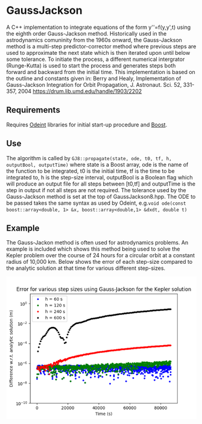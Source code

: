 # GaussJackson
A C++ implementation to integrate equations of the form y''=f(y,y',t) using the eighth order Gauss-Jackson method. Historically used in the astrodynamics comuninity from the 1960s onward, the Gauss-Jackson method is a multi-step predictor-corrector method where previous steps are used to approximate the next state which is then iterated upon until below some tolerance. To initiate the process, a different numerical intergrator (Runge-Kutta) is used to start the process and generates steps both forward and backward from the initial time. This implementation is based on the outline and constants given in: Berry and Healy, Implementation of Gauss-Jackson Integration for Orbit Propagation, J. Astronaut. Sci. 52, 331-357, 2004 https://drum.lib.umd.edu/handle/1903/2202

## Requirements
Requires [Odeint](http://headmyshoulder.github.io/odeint-v2/) libraries for initial start-up procedure and [Boost](http://boost.org).

## Use
The algorithm is called by `GJ8::propagate(state, ode, t0, tf, h, outputBool, outputTime)` where state is a Boost array, ode is the name of the function to be integrated, t0 is the initial time, tf is the time to be integrated to, h is the step-size interval, outputBool is a Boolean flag which will produce an output file for all steps between [t0,tf] and outputTime is the step in output if not all steps are not required. The tolerance used by the Gauss-Jackson method is set at the top of GaussJackson8.hpp.  The ODE to be passed takes the same syntax as used by Odeint, e.g.`void ode(const boost::array<double, 1> &x, boost::array<double,1> &dxdt, double t)`

## Example
The Gauss-Jackon method is often used for astrodynamics problems. An example is included which shows this method being used to solve the Kepler problem over the course of 24 hours for a circular orbit at a constant radius of 10,000 km. Below shows the error of each step-size compared to the analytic solution at that time for various different step-sizes.

![Alt text](example/Kepler.png)
